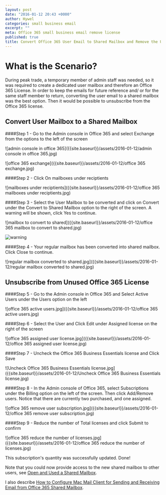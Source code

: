 ```yaml
---
layout: post
date: "2016-01-12 20:43 +0000"
author: Hywel
categories: small business email
excerpt: ""
meta: Office 365 small business email remove license
published: true
title: Convert Office 365 User Email to Shared Mailbox and Remove the User License
---
```



# What is the Scenario?
During peak trade, a temporary member of admin staff was needed, so it was required to create a dedicated user mailbox and therefore an Office 365 License.
In order to keep the emails for future reference and/ or for the same staff member to return,  converting the user email to a shared mailbox was the best option.  Then it would be possible to unsubscribe from the Office 365 license.

## Convert User Mailbox to a Shared Mailbox

####Step 1 - Go to the Admin console in Office 365 and select Exchange from the options to the left of the screen

![admin console in office 365]({{site.baseurl}}/assets/2016-01-12/admin console in office 365.jpg)

![office 365 exchange]({{site.baseurl}}/assets/2016-01-12/office 365 exchange.jpg)


####Step 2 - Click On mailboxes under reciptients

![mailboxes under reciptients]({{site.baseurl}}/assets/2016-01-12/office 365 mailboxes under reciptients.jpg)


####Step 3 - Select the User Mailbox to be converted  and click on Convert under the Convert to Shared Mailbox option to the right of the screen.  A warning will be shown, click Yes to continue.

![mailbox to convert to shared]({{site.baseurl}}/assets/2016-01-12/office 365 mailbox to convert to shared.jpg)

![warning]({{site.baseurl}}/assets/2016-01-12/warning.jpg)


####Step 4 - Your regular mailbox has been converted into shared mailbox.  Click Close to continue.   

![regular mailbox converted to shared.jpg]({{site.baseurl}}/assets/2016-01-12/regular mailbox converted to shared.jpg)


## Unsubscribe from Unused Office 365 License


####Step 5 - Go to the Admin console in Office 365 and Select Active Users under the Users option on the left 

![office 365 active users.jpg]({{site.baseurl}}/assets/2016-01-12/office 365 active users.jpg)


####Step 6 - Select the User and Click Edit under Assigned license on the right of the screen

![office 365 assigned user license.jpg]({{site.baseurl}}/assets/2016-01-12/office 365 assigned user license.jpg)


####Step 7 - Uncheck the Office 365 Business Essentials license and Click Save 

![Uncheck Office 365 Business Essentials license.jpg]({{site.baseurl}}/assets/2016-01-12/Uncheck Office 365 Business Essentials license.jpg)


####Step 8 - In the Admin console of Office 365, select Subscriptions under the Billing option on the left of the screen.  Then click Add/Remove users.  Notice that there are currently two purchased, and one assigned.

![office 365 remove user subscription.jpg]({{site.baseurl}}/assets/2016-01-12/office 365 remove user subscription.jpg)


####Step 9 - Reduce the number of Total licenses and click Submit to confirm

![office 365 reduce the number of licenses.jpg]({{site.baseurl}}/assets/2016-01-12/office 365 reduce the number of licenses.jpg)


This subscription's quantity was successfully updated.  Done!

Note that you could now provide access to the new shared mailbox to other users,  see [Open and Used a Shared Mailbox](https://support.office.com/en-my/article/Open-and-use-a-shared-mailbox-in-Outlook-Web-App-bc127866-42be-4de7-92ae-1ef2f787fd5c?ui=en-US&rs=en-MY&ad=MY#__migbm_0).  

I also describe [How to Configure Mac Mail Client for Sending and Receiving Email from Office 365 Shared Mailbox](http://www.hywel.me/small/business/email/2015/11/21/office-365-configure-shared-mailbox%20mac-email-client.html).
